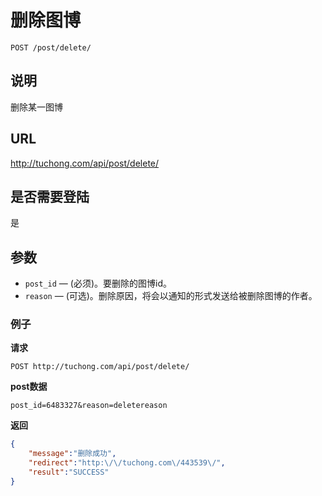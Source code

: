 # 删除图博

    POST /post/delete/

## 说明
删除某一图博

## URL
http://tuchong.com/api/post/delete/

## 是否需要登陆
是

## 参数

- `post_id` — (必须)。要删除的图博id。
- `reason` — (可选)。删除原因，将会以通知的形式发送给被删除图博的作者。

### 例子
**请求**

    POST http://tuchong.com/api/post/delete/
**post数据**

    post_id=6483327&reason=deletereason

**返回**
``` json
{
    "message":"删除成功",
    "redirect":"http:\/\/tuchong.com\/443539\/",
    "result":"SUCCESS"
}
```
